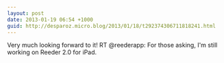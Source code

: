 ```yaml
---
layout: post
date: 2013-01-19 06:54 +1000
guid: http://desparoz.micro.blog/2013/01/18/t292374306711818241.html
---
```

Very much looking forward to it! RT @reederapp: For those asking, I'm still working on Reeder 2.0 for iPad.
